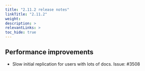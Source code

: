 ```yaml
---
title: "2.11.2 release notes"
linkTitle: "2.11.2"
weight: 
description: >
relevantLinks: >
toc_hide: true
---
```


## Performance improvements

- Slow initial replication for users with lots of docs. Issue: #3508

